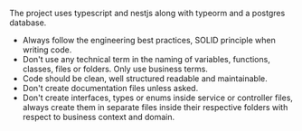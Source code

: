 The project uses typescript and nestjs along with typeorm and a postgres database.

- Always follow the engineering best practices, SOLID principle when writing code.
- Don't use any technical term in the naming of variables, functions, classes, files or folders. Only use business terms.
- Code should be clean, well structured readable and maintainable.
- Don't create documentation files unless asked.
- Don't create interfaces, types or enums inside service or controller files, always create them in separate files inside their respective folders with respect to business context and domain.
